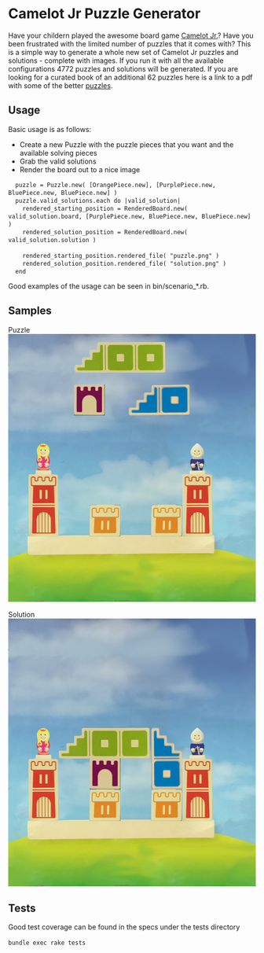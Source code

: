 # Camelot Jr Puzzle Generator

Have your childern played the awesome board game [Camelot Jr.](http://www.smartgames.eu/en/smartgames/camelot-jr)?  Have you been frustrated with the limited number of puzzles that it comes with?  This is a simple way to generate a whole new set of Camelot Jr puzzles and solutions - complete with images.  If you run it with all the available configurations 4772 puzzles and solutions will be generated.  If you are looking for a curated book of an additional 62 puzzles here is a link to a pdf with some of the better [puzzles](../master/solutions/the-hard-puzzles.pdf).

## Usage

Basic usage is as follows:
* Create a new Puzzle with the puzzle pieces that you want and the available solving pieces
* Grab the valid solutions
* Render the board out to a nice image

```
  puzzle = Puzzle.new( [OrangePiece.new], [PurplePiece.new, BluePiece.new, BluePiece.new] )
  puzzle.valid_solutions.each do |valid_solution|
    rendered_starting_position = RenderedBoard.new( valid_solution.board, [PurplePiece.new, BluePiece.new, BluePiece.new] )
    rendered_solution_position = RenderedBoard.new( valid_solution.solution )

    rendered_starting_position.rendered_file( "puzzle.png" )
    rendered_solution_position.rendered_file( "solution.png" )
  end                                         
```

Good examples of the usage can be seen in bin/scenario_*.rb.

## Samples

Puzzle
![Puzzle](/solutions/final_list/_puzzle_1733.scenario4.png?raw=true "Puzzle")

Solution
![Solution](/solutions/final_list/solution_1733.scenario4.png?raw=true "Solution")

## Tests
Good test coverage can be found in the specs under the tests directory

```bundle exec rake tests```
